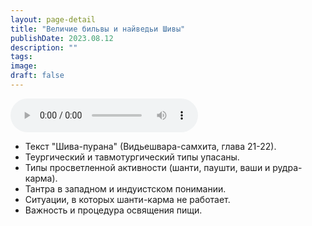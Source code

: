 ```yaml
---
layout: page-detail
title: "Величие бильвы и найведьи Шивы"
publishDate: 2023.08.12
description: ""
tags:
image:
draft: false
---
```


<audio title="2023.08.12 - Величие бильвы и найведьи Шивы.mp3" src="/upload/iblock/67e/ugmd1zghu5369iofmpwvjumpor7ui01o.mp3" controls=""></audio>

* Текст "Шива-пурана" (Видьешвара-самхита, глава 21-22).
* Теургический и тавмотургический типы упасаны.
* Типы просветленной активности (шанти, паушти, ваши и рудра-карма).
* Тантра в западном и индуистском понимании.
* Ситуации, в которых шанти-карма не работает.
* Важность и процедура освящения пищи.

  
